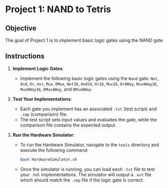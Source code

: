 # Project 1: NAND to Tetris

## Objective
The goal of Project 1 is to implement basic logic gates using the NAND gate

## Instructions
1. **Implement Logic Gates**: 
   - Implement the following basic logic gates using the `Nand` gate: `Not`, `And`, `Or`, `Xor`, `Mux`, `DMux`, `Not16`, `And16`, `Or16`, `Mux16`, `Or8Way`, `Mux4Way16`, `Mux8Way16`, `DMux4Way`, and `DMux8Way`.

2. **Test Your Implementations**:
   - Each gate you implement has an associated `.tst` (test script) and `.cmp` (comparison) file.
   - The test script sets input values and evaluates the gate, while the comparison file contains the expected output.

3. **Run the Hardware Simulator**:
   - To run the Hardware Simulator, navigate to the `tools` directory and execute the following command:
     ```bash
     bash HardwareSimulator.sh
     ```
   - Once the simulator is running, you can load each `.tst` file to test your `.hdl` implementations. The simulator will output a `.out` file which should match the `.cmp` file if the logic gate is correct.
